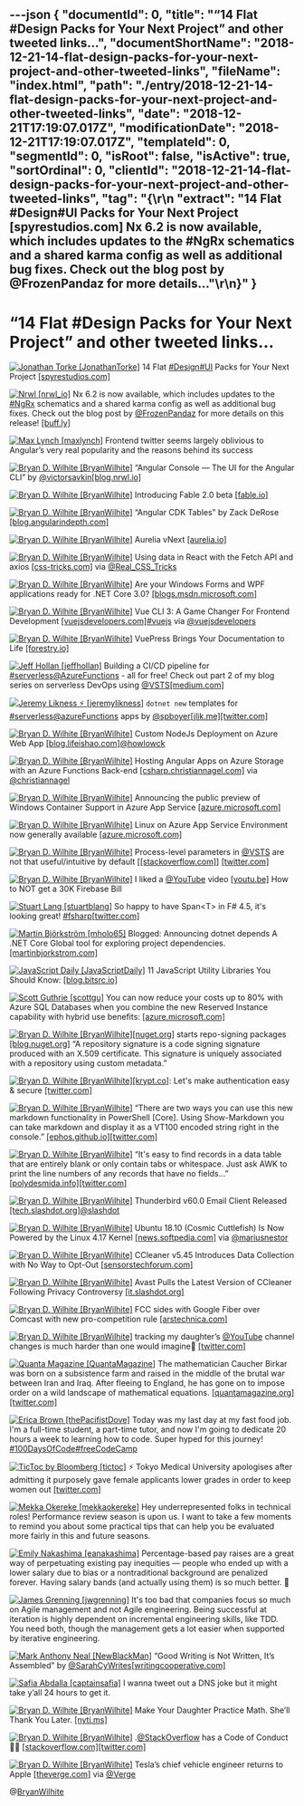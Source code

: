 ---json
{
  "documentId": 0,
  "title": "“14 Flat #Design Packs for Your Next Project” and other tweeted links…",
  "documentShortName": "2018-12-21-14-flat-design-packs-for-your-next-project-and-other-tweeted-links",
  "fileName": "index.html",
  "path": "./entry/2018-12-21-14-flat-design-packs-for-your-next-project-and-other-tweeted-links",
  "date": "2018-12-21T17:19:07.017Z",
  "modificationDate": "2018-12-21T17:19:07.017Z",
  "templateId": 0,
  "segmentId": 0,
  "isRoot": false,
  "isActive": true,
  "sortOrdinal": 0,
  "clientId": "2018-12-21-14-flat-design-packs-for-your-next-project-and-other-tweeted-links",
  "tag": "{\r\n  \"extract\": \"14 Flat #Design#UI Packs for Your Next Project [spyrestudios.com] Nx 6.2 is now available, which includes updates to the #NgRx schematics and a shared karma config as well as additional bug fixes. Check out the blog post by @FrozenPandaz for more details...\"\r\n}"
}
---

# “14 Flat #Design Packs for Your Next Project” and other tweeted links…

[<img alt="Jonathan Torke [JonathanTorke]" src="https://songhay.blob.core.windows.net:443/shared-social-twitter/JonathanTorke.jpg">](https://t.co/0XkdgvQwZp) 14 Flat [#Design](http://twitter.com/search?q='%23Design)[#UI](http://twitter.com/search?q='%23UI) Packs for Your Next Project [[spyrestudios.com]](http://spyrestudios.com/14-flat-design-ui-packs-next-project/)

[<img alt="Nrwl [nrwl_io]" src="https://songhay.blob.core.windows.net:443/shared-social-twitter/nrwl_io.jpg">](https://t.co/Yc4V2hMtIQ) Nx 6.2 is now available, which includes updates to the [#NgRx](http://twitter.com/search?q='%23NgRx) schematics and a shared karma config as well as additional bug fixes. Check out the blog post by [@FrozenPandaz](http://twitter.com/@FrozenPandaz) for more details on this release! [[buff.ly]](https://buff.ly/2OJnzM2)

[<img alt="Max Lynch [maxlynch]" src="https://songhay.blob.core.windows.net:443/shared-social-twitter/maxlynch.jpg">](https://t.co/k7QgF8dAG5) Frontend twitter seems largely oblivious to Angular’s very real popularity and the reasons behind its success

[<img alt="Bryan D. Wilhite [BryanWilhite]" src="https://songhay.blob.core.windows.net:443/shared-social-twitter/BryanWilhite.jpeg">](http://t.co/UNdqV0Z1zz) “Angular Console — The UI for the Angular CLI” by [@victorsavkin](http://twitter.com/@victorsavkin)[[blog.nrwl.io]](https://blog.nrwl.io/angular-console-the-ui-for-the-angular-cli-a5d0924240b7)

[<img alt="Bryan D. Wilhite [BryanWilhite]" src="https://songhay.blob.core.windows.net:443/shared-social-twitter/BryanWilhite.jpeg">](http://t.co/UNdqV0Z1zz) Introducing Fable 2.0 beta [[fable.io]](http://fable.io/blog/Introducing-2-0-beta.html)

[<img alt="Bryan D. Wilhite [BryanWilhite]" src="https://songhay.blob.core.windows.net:443/shared-social-twitter/BryanWilhite.jpeg">](http://t.co/UNdqV0Z1zz) “Angular CDK Tables” by Zack DeRose [[blog.angularindepth.com]](https://blog.angularindepth.com/angular-cdk-tables-1537774d7c99)

[<img alt="Bryan D. Wilhite [BryanWilhite]" src="https://songhay.blob.core.windows.net:443/shared-social-twitter/BryanWilhite.jpeg">](http://t.co/UNdqV0Z1zz) Aurelia vNext [[aurelia.io]](https://aurelia.io/blog/2018/08/05/aurelia-vnext/)

[<img alt="Bryan D. Wilhite [BryanWilhite]" src="https://songhay.blob.core.windows.net:443/shared-social-twitter/BryanWilhite.jpeg">](http://t.co/UNdqV0Z1zz) Using data in React with the Fetch API and axios [[css-tricks.com]](https://css-tricks.com/using-data-in-react-with-the-fetch-api-and-axios/) via [@Real_CSS_Tricks](http://twitter.com/@Real_CSS_Tricks)

[<img alt="Bryan D. Wilhite [BryanWilhite]" src="https://songhay.blob.core.windows.net:443/shared-social-twitter/BryanWilhite.jpeg">](http://t.co/UNdqV0Z1zz) Are your Windows Forms and WPF applications ready for .NET Core 3.0? [[blogs.msdn.microsoft.com]](https://blogs.msdn.microsoft.com/dotnet/2018/08/08/are-your-windows-forms-and-wpf-applications-ready-for-net-core-3-0/)

[<img alt="Bryan D. Wilhite [BryanWilhite]" src="https://songhay.blob.core.windows.net:443/shared-social-twitter/BryanWilhite.jpeg">](http://t.co/UNdqV0Z1zz) Vue CLI 3: A Game Changer For Frontend Development [[vuejsdevelopers.com]](https://vuejsdevelopers.com/2018/03/26/vue-cli-3/)[#vuejs](http://twitter.com/search?q='%23vuejs) via [@vuejsdevelopers](http://twitter.com/@vuejsdevelopers)

[<img alt="Bryan D. Wilhite [BryanWilhite]" src="https://songhay.blob.core.windows.net:443/shared-social-twitter/BryanWilhite.jpeg">](http://t.co/UNdqV0Z1zz) VuePress Brings Your Documentation to Life [[forestry.io]](https://forestry.io/blog/vuepress-brings-your-documentation-to-life/)

[<img alt="Jeff Hollan [jeffhollan]" src="https://songhay.blob.core.windows.net:443/shared-social-twitter/jeffhollan.jpg">](https://t.co/DVKkPxLsnU) Building a CI/CD pipeline for [#serverless](http://twitter.com/search?q='%23serverless)[@AzureFunctions](http://twitter.com/@AzureFunctions) - all for free! Check out part 2 of my blog series on serverless DevOps using [@VSTS](http://twitter.com/@VSTS)[[medium.com]](https://medium.com/@jeffhollan/serverless-devops-and-ci-cd-part-2-b6e0a6d05530?source=linkShare-dd6e3fb74d52-1533829042)

[<img alt="Jeremy Likness ⚡️ [jeremylikness]" src="https://songhay.blob.core.windows.net:443/shared-social-twitter/jeremylikness.jpg">](https://t.co/IbLCTBQJ41) `dotnet new` templates for [#serverless](http://twitter.com/search?q='%23serverless)[@azureFunctions](http://twitter.com/@azureFunctions) apps by [@spboyer](http://twitter.com/@spboyer)[[jlik.me]](https://jlik.me/d04)[[twitter.com]](https://twitter.com/jeremylikness/status/1027228708753563648/photo/1)

[<img alt="Bryan D. Wilhite [BryanWilhite]" src="https://songhay.blob.core.windows.net:443/shared-social-twitter/BryanWilhite.jpeg">](http://t.co/UNdqV0Z1zz) Custom NodeJs Deployment on Azure Web App [[blog.lifeishao.com]](https://blog.lifeishao.com/2017/03/24/custom-nodejs-deployment-on-azure-web-app/)[@howlowck](http://twitter.com/@howlowck)

[<img alt="Bryan D. Wilhite [BryanWilhite]" src="https://songhay.blob.core.windows.net:443/shared-social-twitter/BryanWilhite.jpeg">](http://t.co/UNdqV0Z1zz) Hosting Angular Apps on Azure Storage with an Azure Functions Back-end [[csharp.christiannagel.com]](https://csharp.christiannagel.com/2018/08/08/angularwithazurestorage/) via [@christiannagel](http://twitter.com/@christiannagel)

[<img alt="Bryan D. Wilhite [BryanWilhite]" src="https://songhay.blob.core.windows.net:443/shared-social-twitter/BryanWilhite.jpeg">](http://t.co/UNdqV0Z1zz) Announcing the public preview of Windows Container Support in Azure App Service [[azure.microsoft.com]](https://azure.microsoft.com/blog/announcing-the-public-preview-of-windows-container-support-in-azure-app-service/)

[<img alt="Bryan D. Wilhite [BryanWilhite]" src="https://songhay.blob.core.windows.net:443/shared-social-twitter/BryanWilhite.jpeg">](http://t.co/UNdqV0Z1zz) Linux on Azure App Service Environment now generally available [[azure.microsoft.com]](https://azure.microsoft.com/blog/linux-on-azure-app-service-environment-now-generally-available/)

[<img alt="Bryan D. Wilhite [BryanWilhite]" src="https://songhay.blob.core.windows.net:443/shared-social-twitter/BryanWilhite.jpeg">](http://t.co/UNdqV0Z1zz) Process-level parameters in [@VSTS](http://twitter.com/@VSTS) are not that useful/intuitive by default [[[stackoverflow.com]](https://stackoverflow.com/questions/43362079/visual-studio-team-services-edit-link-settings)] [[twitter.com]](https://twitter.com/BryanWilhite/status/1028066403092324352/photo/1)

[<img alt="Bryan D. Wilhite [BryanWilhite]" src="https://songhay.blob.core.windows.net:443/shared-social-twitter/BryanWilhite.jpeg">](http://t.co/UNdqV0Z1zz) I liked a [@YouTube](http://twitter.com/@YouTube) video [[youtu.be]](http://youtu.be/Lb-Pnytoi-8?a) How to NOT get a 30K Firebase Bill

[<img alt="Stuart Lang [stuartblang]" src="https://songhay.blob.core.windows.net:443/shared-social-twitter/stuartblang.jpg">](https://t.co/cpzom3Rj3W) So happy to have Span&lt;T&gt; in F# 4.5, it's looking great! [#fsharp](http://twitter.com/search?q='%23fsharp)[[twitter.com]](https://twitter.com/stuartblang/status/1026527200277946369/photo/1)

[<img alt="Martin Björkström [mholo65]" src="https://songhay.blob.core.windows.net:443/shared-social-twitter/mholo65.jpg">](https://t.co/nRad7bVZ6V) Blogged: Announcing dotnet depends A .NET Core Global tool for exploring project dependencies. [[martinbjorkstrom.com]](https://martinbjorkstrom.com/posts/2018-08-06-announcing-dotnet-depends)

[<img alt="JavaScript Daily [JavaScriptDaily]" src="https://songhay.blob.core.windows.net:443/shared-social-twitter/JavaScriptDaily.jpg">](https://twitter.com/JavaScriptDaily) 11 JavaScript Utility Libraries You Should Know: [[blog.bitsrc.io]](https://blog.bitsrc.io/11-javascript-utility-libraries-you-should-know-in-2018-3646fb31ade)

[<img alt="Scott Guthrie [scottgu]" src="https://songhay.blob.core.windows.net:443/shared-social-twitter/scottgu.jpg">](http://t.co/rkquDCVhAW) You can now reduce your costs up to 80% with Azure SQL Databases when you combine the new Reserved Instance capability with hybrid use benefits: [[azure.microsoft.com]](https://azure.microsoft.com/en-us/blog/announcing-general-availability-of-azure-sql-database-reserved-capacity/)

[<img alt="Bryan D. Wilhite [BryanWilhite]" src="https://songhay.blob.core.windows.net:443/shared-social-twitter/BryanWilhite.jpeg">](http://t.co/UNdqV0Z1zz)[[nuget.org]](http://NuGet.org) starts repo-signing packages [[blog.nuget.org]](https://blog.nuget.org/20180810/Introducing-Repository-Signatures.html) “A repository signature is a code signing signature produced with an X.509 certificate. This signature is uniquely associated with a repository using custom metadata.”

[<img alt="Bryan D. Wilhite [BryanWilhite]" src="https://songhay.blob.core.windows.net:443/shared-social-twitter/BryanWilhite.jpeg">](http://t.co/UNdqV0Z1zz)[[krypt.co]](http://www.krypt.co): Let's make authentication easy &amp; secure [[twitter.com]](https://twitter.com/BryanWilhite/status/1026559319653855232/photo/1)

[<img alt="Bryan D. Wilhite [BryanWilhite]" src="https://songhay.blob.core.windows.net:443/shared-social-twitter/BryanWilhite.jpeg">](http://t.co/UNdqV0Z1zz) “There are two ways you can use this new markdown functionality in PowerShell [Core]. Using Show-Markdown you can take markdown and display it as a VT100 encoded string right in the console.” [[ephos.github.io]](https://ephos.github.io/posts/2018-8-1-PowerShell-Markdown)[[twitter.com]](https://twitter.com/BryanWilhite/status/1026558351759499264/photo/1)

[<img alt="Bryan D. Wilhite [BryanWilhite]" src="https://songhay.blob.core.windows.net:443/shared-social-twitter/BryanWilhite.jpeg">](http://t.co/UNdqV0Z1zz) “It's easy to find records in a data table that are entirely blank or only contain tabs or whitespace. Just ask AWK to print the line numbers of any records that have no fields…” [[polydesmida.info]](https://www.polydesmida.info/BASHing/2018-08-04.html)[[twitter.com]](https://twitter.com/BryanWilhite/status/1026559782671380481/photo/1)

[<img alt="Bryan D. Wilhite [BryanWilhite]" src="https://songhay.blob.core.windows.net:443/shared-social-twitter/BryanWilhite.jpeg">](http://t.co/UNdqV0Z1zz) Thunderbird v60.0 Email Client Released [[tech.slashdot.org]](https://tech.slashdot.org/story/18/08/06/167250/thunderbird-v600-email-client-released)[@slashdot](http://twitter.com/@slashdot)

[<img alt="Bryan D. Wilhite [BryanWilhite]" src="https://songhay.blob.core.windows.net:443/shared-social-twitter/BryanWilhite.jpeg">](http://t.co/UNdqV0Z1zz) Ubuntu 18.10 (Cosmic Cuttlefish) Is Now Powered by the Linux 4.17 Kernel [[news.softpedia.com]](https://news.softpedia.com/news/ubuntu-18-10-cosmic-cuttlefish-is-now-powered-by-the-linux-4-17-kernel-522250.shtml) via [@mariusnestor](http://twitter.com/@mariusnestor)

[<img alt="Bryan D. Wilhite [BryanWilhite]" src="https://songhay.blob.core.windows.net:443/shared-social-twitter/BryanWilhite.jpeg">](http://t.co/UNdqV0Z1zz) CCleaner v5.45 Introduces Data Collection with No Way to Opt-Out [[sensorstechforum.com]](https://sensorstechforum.com:443/ccleaner-v5-45-data-collection/)

[<img alt="Bryan D. Wilhite [BryanWilhite]" src="https://songhay.blob.core.windows.net:443/shared-social-twitter/BryanWilhite.jpeg">](http://t.co/UNdqV0Z1zz) Avast Pulls the Latest Version of CCleaner Following Privacy Controversy [[it.slashdot.org]](https://it.slashdot.org/story/18/08/05/0116230/avast-pulls-the-latest-version-of-ccleaner-following-privacy-controversy?utm_source=rss1.0mainlinkanon&utm_medium=feed)

[<img alt="Bryan D. Wilhite [BryanWilhite]" src="https://songhay.blob.core.windows.net:443/shared-social-twitter/BryanWilhite.jpeg">](http://t.co/UNdqV0Z1zz) FCC sides with Google Fiber over Comcast with new pro-competition rule [[arstechnica.com]](https://arstechnica.com/?post_type=post&p=1352589)

[<img alt="Bryan D. Wilhite [BryanWilhite]" src="https://songhay.blob.core.windows.net:443/shared-social-twitter/BryanWilhite.jpeg">](http://t.co/UNdqV0Z1zz) tracking my daughter’s [@YouTube](http://twitter.com/@YouTube) channel changes is much harder than one would imagine🧐 [[twitter.com]](https://twitter.com/BryanWilhite/status/1027608988995571712/photo/1)

[<img alt="Quanta Magazine [QuantaMagazine]" src="https://songhay.blob.core.windows.net:443/shared-social-twitter/QuantaMagazine.jpg">](https://t.co/3tm9sLOEkF) The mathematician Caucher Birkar was born on a subsistence farm and raised in the middle of the brutal war between Iran and Iraq. After fleeing to England, he has gone on to impose order on a wild landscape of mathematical equations. [[quantamagazine.org]](https://www.quantamagazine.org/caucher-birkar-who-fled-war-and-found-asylum-wins-fields-medal-20180801/)[[twitter.com]](https://twitter.com/QuantaMagazine/status/1026863109049405440/photo/1)

[<img alt="Erica Brown [thePacifistDove]" src="https://songhay.blob.core.windows.net:443/shared-social-twitter/thePacifistDove.jpg">](https://twitter.com/thePacifistDove) Today was my last day at my fast food job. I'm a full-time student, a part-time tutor, and now I'm going to dedicate 20 hours a week to learning how to code. Super hyped for this journey! [#100DaysOfCode](http://twitter.com/search?q='%23100DaysOfCode)[#freeCodeCamp](http://twitter.com/search?q='%23freeCodeCamp)

[<img alt="TicToc by Bloomberg [tictoc]" src="https://songhay.blob.core.windows.net:443/shared-social-twitter/tictoc.jpg">](https://t.co/O0sSpXABY4) ⚡️ Tokyo Medical University apologises after admitting it purposely gave female applicants lower grades in order to keep women out [[twitter.com]](https://twitter.com/i/moments/1026763106968629248)

[<img alt="Mekka Okereke [mekkaokereke]" src="https://songhay.blob.core.windows.net:443/shared-social-twitter/mekkaokereke.jpeg">](https://t.co/IJCmbOZQJX) Hey underrepresented folks in technical roles! Performance review season is upon us. I want to take a few moments to remind you about some practical tips that can help you be evaluated more fairly in this and future seasons.

[<img alt="Emily Nakashima [eanakashima]" src="https://songhay.blob.core.windows.net:443/shared-social-twitter/eanakashima.jpg">](https://twitter.com/eanakashima) Percentage-based pay raises are a great way of perpetuating existing pay inequities — people who ended up with a lower salary due to bias or a nontraditional background are penalized forever. Having salary bands (and actually using them) is so much better. 🌈

[<img alt="James Grenning [jwgrenning]" src="https://songhay.blob.core.windows.net:443/shared-social-twitter/jwgrenning.jpeg">](http://t.co/WNnTcZi6aG) It's too bad that companies focus so much on Agile management and not Agile engineering. Being successful at iteration is highly dependent on incremental engineering skills, like TDD. You need both, though the management gets a lot easier when supported by iterative engineering.

[<img alt="Mark Anthony Neal [NewBlackMan]" src="https://songhay.blob.core.windows.net:443/shared-social-twitter/NewBlackMan.jpg">](https://t.co/JN6Hu0tKeH) “Good Writing is Not Written, It’s Assembled” by [@SarahCyWrites](http://twitter.com/@SarahCyWrites)[[writingcooperative.com]](https://writingcooperative.com/good-writing-is-not-written-its-assembled-3e77f950cd11)

[<img alt="Safia Abdalla [captainsafia]" src="https://songhay.blob.core.windows.net:443/shared-social-twitter/captainsafia.jpg">](https://t.co/V0GnfJrMdF) I wanna tweet out a DNS joke but it might take y’all 24 hours to get it.

[<img alt="Bryan D. Wilhite [BryanWilhite]" src="https://songhay.blob.core.windows.net:443/shared-social-twitter/BryanWilhite.jpeg">](http://t.co/UNdqV0Z1zz) Make Your Daughter Practice Math. She’ll Thank You Later. [[nyti.ms]](https://nyti.ms/2OLVKCO)

[<img alt="Bryan D. Wilhite [BryanWilhite]" src="https://songhay.blob.core.windows.net:443/shared-social-twitter/BryanWilhite.jpeg">](http://t.co/UNdqV0Z1zz) .[@StackOverflow](http://twitter.com/@StackOverflow) has a Code of Conduct👍🏿 [[stackoverflow.com]](http://stackoverflow.com/conduct)[[twitter.com]](https://twitter.com/BryanWilhite/status/1027225836577992705/photo/1)

[<img alt="Bryan D. Wilhite [BryanWilhite]" src="https://songhay.blob.core.windows.net:443/shared-social-twitter/BryanWilhite.jpeg">](http://t.co/UNdqV0Z1zz) Tesla’s chief vehicle engineer returns to Apple [[theverge.com]](https://www.theverge.com/2018/8/10/17673712/doug-field-apple-tesla-project-titan?utm_campaign=theverge&utm_content=entry&utm_medium=social&utm_source=twitter) via [@Verge](http://twitter.com/@Verge)

@[BryanWilhite](https://twitter.com/BryanWilhite)
